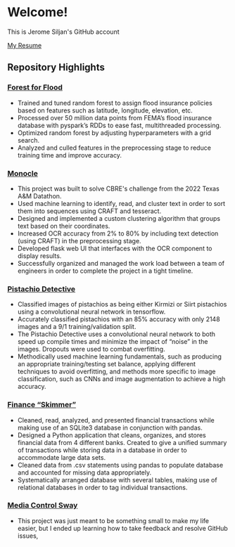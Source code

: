 # Welcome!
This is Jerome Siljan's GitHub account

[My Resume](https://github.com/JeromeSiljanUTA/JeromeSiljanUTA/blob/main/Jerome%20Siljan.pdf)

## Repository Highlights

### [Forest for Flood](https://github.com/JeromeSiljanUTA/forest-for-flood)
 - Trained and tuned random forest to assign flood insurance policies based on features such as latitude, longitude, elevation, etc.
 - Processed over 50 million data points from FEMA’s flood insurance database with pyspark’s RDDs to ease fast, multithreaded processing.
 - Optimized random forest by adjusting hyperparameters with a grid search.
 - Analyzed and culled features in the preprocessing stage to reduce training time and improve accuracy.

### [Monocle](https://github.com/JeromeSiljanUTA/monocle)
 - This project was built to solve CBRE's challenge from the 2022 Texas A&M Datathon. 
 - Used machine learning to identify, read, and cluster text in order to sort them into sequences using CRAFT and tesseract.
 - Designed and implemented a custom clustering algorithm that groups text based on their coordinates.
 - Increased OCR accuracy from 2% to 80% by including text detection (using CRAFT) in the preprocessing stage.
 - Developed flask web UI that interfaces with the OCR component to display results.
 - Successfully organized and managed the work load between a team of engineers in order to complete the project in a tight timeline.

### [Pistachio Detective](https://github.com/JeromeSiljanUTA/Pistachio-Detective)
 - Classified images of pistachios as being either Kirmizi or Siirt pistachios using a convolutional neural network in tensorflow.
 - Accurately classified pistachios with an 85% accuracy with only 2148 images and a 9/1 training/validation split. 
 - The Pistachio Detective uses a convolutional neural network to both speed up compile times and minimize the impact of “noise” in the images. Dropouts were used to combat overfitting.
 - Methodically used machine learning fundamentals, such as producing an appropriate training/testing set balance, applying different techniques to avoid overfitting, and methods more specific to image classification, such as CNNs and image augmentation to achieve a high accuracy.

### [Finance “Skimmer”](https://github.com/JeromeSiljanUTA/skimmer)
 - Cleaned, read, analyzed, and presented financial transactions while making use of an SQLite3 database in conjunction with pandas.
 - Designed a Python application that cleans, organizes, and stores financial data from 4 different banks. Created to give a unified summary of transactions while storing data in a database in order to accommodate large data sets.
 - Cleaned data from .csv statements using pandas to populate database and accounted for missing data appropriately.
 - Systematically arranged database with several tables, making use of relational databases in order to tag individual transactions.

### [Media Control Sway](https://github.com/JeromeSiljanUTA/media-control-sway)
   - This project was just meant to be something small to make my life easier, but I ended up learning how to take feedback and resolve GitHub issues, 

